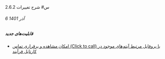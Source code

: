 س# شرح تغییرات 2.6.2
###### 6 آذر 1401
##### قابلیت‌های جدید
- [امکان مشاهده و برقراری تماس (Click to  call) با پروفایل مرتبط آیتم‌های موجود در کارتابل فرآیند](https://github.com/1stco/PayamGostarDocs/blob/master/releasenote/2.6.2/UserCartable.md)
